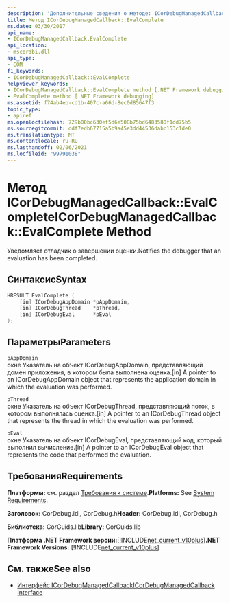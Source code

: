 ```yaml
---
description: 'Дополнительные сведения о методе: ICorDebugManagedCallback:: Евалкомплете'
title: Метод ICorDebugManagedCallback::EvalComplete
ms.date: 03/30/2017
api_name:
- ICorDebugManagedCallback.EvalComplete
api_location:
- mscordbi.dll
api_type:
- COM
f1_keywords:
- ICorDebugManagedCallback::EvalComplete
helpviewer_keywords:
- ICorDebugManagedCallback::EvalComplete method [.NET Framework debugging]
- EvalComplete method [.NET Framework debugging]
ms.assetid: f74ab4eb-cd1b-407c-a66d-8ec0d85647f3
topic_type:
- apiref
ms.openlocfilehash: 729b00bc630ef5d6e508b75bd6483580f1dd75b5
ms.sourcegitcommit: ddf7edb67715a5b9a45e3dd44536dabc153c1de0
ms.translationtype: MT
ms.contentlocale: ru-RU
ms.lasthandoff: 02/06/2021
ms.locfileid: "99791038"
---
```

# <a name="icordebugmanagedcallbackevalcomplete-method"></a><span data-ttu-id="e1214-103">Метод ICorDebugManagedCallback::EvalComplete</span><span class="sxs-lookup"><span data-stu-id="e1214-103">ICorDebugManagedCallback::EvalComplete Method</span></span>

<span data-ttu-id="e1214-104">Уведомляет отладчик о завершении оценки.</span><span class="sxs-lookup"><span data-stu-id="e1214-104">Notifies the debugger that an evaluation has been completed.</span></span>  
  
## <a name="syntax"></a><span data-ttu-id="e1214-105">Синтаксис</span><span class="sxs-lookup"><span data-stu-id="e1214-105">Syntax</span></span>  
  
```cpp  
HRESULT EvalComplete (  
    [in] ICorDebugAppDomain *pAppDomain,  
    [in] ICorDebugThread    *pThread,  
    [in] ICorDebugEval      *pEval  
);  
```  
  
## <a name="parameters"></a><span data-ttu-id="e1214-106">Параметры</span><span class="sxs-lookup"><span data-stu-id="e1214-106">Parameters</span></span>  

 `pAppDomain`  
 <span data-ttu-id="e1214-107">окне Указатель на объект ICorDebugAppDomain, представляющий домен приложения, в котором была выполнена оценка.</span><span class="sxs-lookup"><span data-stu-id="e1214-107">[in] A pointer to an ICorDebugAppDomain object that represents the application domain in which the evaluation was performed.</span></span>  
  
 `pThread`  
 <span data-ttu-id="e1214-108">окне Указатель на объект ICorDebugThread, представляющий поток, в котором выполнялась оценка.</span><span class="sxs-lookup"><span data-stu-id="e1214-108">[in] A pointer to an ICorDebugThread object that represents the thread in which the evaluation was performed.</span></span>  
  
 `pEval`  
 <span data-ttu-id="e1214-109">окне Указатель на объект ICorDebugEval, представляющий код, который выполнил вычисление.</span><span class="sxs-lookup"><span data-stu-id="e1214-109">[in] A pointer to an ICorDebugEval object that represents the code that performed the evaluation.</span></span>  
  
## <a name="requirements"></a><span data-ttu-id="e1214-110">Требования</span><span class="sxs-lookup"><span data-stu-id="e1214-110">Requirements</span></span>  

 <span data-ttu-id="e1214-111">**Платформы:** см. раздел [Требования к системе](../../get-started/system-requirements.md).</span><span class="sxs-lookup"><span data-stu-id="e1214-111">**Platforms:** See [System Requirements](../../get-started/system-requirements.md).</span></span>  
  
 <span data-ttu-id="e1214-112">**Заголовок:** CorDebug.idl, CorDebug.h</span><span class="sxs-lookup"><span data-stu-id="e1214-112">**Header:** CorDebug.idl, CorDebug.h</span></span>  
  
 <span data-ttu-id="e1214-113">**Библиотека:** CorGuids.lib</span><span class="sxs-lookup"><span data-stu-id="e1214-113">**Library:** CorGuids.lib</span></span>  
  
 <span data-ttu-id="e1214-114">**Платформа .NET Framework версии:**[!INCLUDE[net_current_v10plus](../../../../includes/net-current-v10plus-md.md)]</span><span class="sxs-lookup"><span data-stu-id="e1214-114">**.NET Framework Versions:** [!INCLUDE[net_current_v10plus](../../../../includes/net-current-v10plus-md.md)]</span></span>  
  
## <a name="see-also"></a><span data-ttu-id="e1214-115">См. также</span><span class="sxs-lookup"><span data-stu-id="e1214-115">See also</span></span>

- [<span data-ttu-id="e1214-116">Интерфейс ICorDebugManagedCallback</span><span class="sxs-lookup"><span data-stu-id="e1214-116">ICorDebugManagedCallback Interface</span></span>](icordebugmanagedcallback-interface.md)
